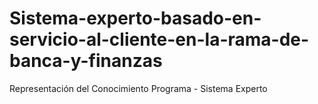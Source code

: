 # Sistema-experto-basado-en-servicio-al-cliente-en-la-rama-de-banca-y-finanzas
Representación del Conocimiento Programa - Sistema Experto 
